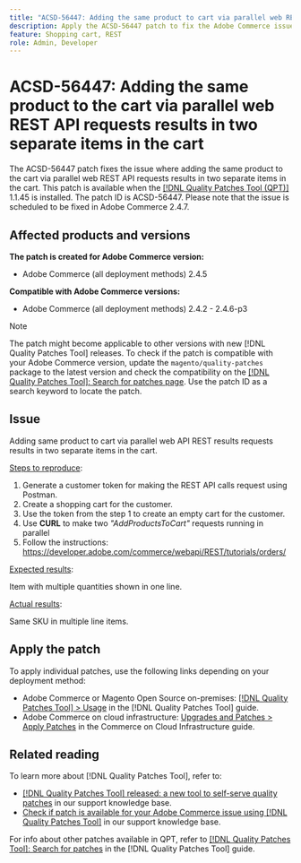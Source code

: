 ```yaml
---
title: "ACSD-56447: Adding the same product to cart via parallel web REST API results requests results in two separate items in the cart."
description: Apply the ACSD-56447 patch to fix the Adobe Commerce issue where adding the same product to the cart via parallel web REST API results requests results in two separate items in the cart
feature: Shopping cart, REST
role: Admin, Developer
---
```

# ACSD-56447: Adding the same product to the cart via parallel web REST API requests results in two separate items in the cart

The ACSD-56447 patch fixes the issue where adding the same product to the cart via parallel web REST API requests results in two separate items in the cart. This patch is available when the [[!DNL Quality Patches Tool (QPT)]](/help/announcements/adobe-commerce-announcements/magento-quality-patches-released-new-tool-to-self-serve-quality-patches.md) 1.1.45 is installed. The patch ID is ACSD-56447. Please note that the issue is scheduled to be fixed in Adobe Commerce 2.4.7.

## Affected products and versions

**The patch is created for Adobe Commerce version:**

* Adobe Commerce (all deployment methods) 2.4.5

**Compatible with Adobe Commerce versions:**

* Adobe Commerce (all deployment methods) 2.4.2 - 2.4.6-p3

>[!NOTE]
>
>The patch might become applicable to other versions with new [!DNL Quality Patches Tool] releases. To check if the patch is compatible with your Adobe Commerce version, update the `magento/quality-patches` package to the latest version and check the compatibility on the [[!DNL Quality Patches Tool]: Search for patches page](https://experienceleague.adobe.com/tools/commerce-quality-patches/index.html). Use the patch ID as a search keyword to locate the patch.

## Issue

Adding same product to cart via parallel web API REST results requests results in two separate items in the cart.

<u>Steps to reproduce</u>:

1. Generate a customer token for making the REST API calls request using Postman.
1. Create a shopping cart for the customer.
1. Use the token from the step 1 to create an empty cart for the customer.
1. Use **CURL** to make two *"AddProductsToCart"* requests running in parallel
1. Follow the instructions: https://developer.adobe.com/commerce/webapi/REST/tutorials/orders/

<u>Expected results</u>:

Item with multiple quantities shown in one line.

<u>Actual results</u>:

Same SKU in multiple line items. 

## Apply the patch

To apply individual patches, use the following links depending on your deployment method:

* Adobe Commerce or Magento Open Source on-premises: [[!DNL Quality Patches Tool] > Usage](https://experienceleague.adobe.com/docs/commerce-operations/tools/quality-patches-tool/usage.html) in the [!DNL Quality Patches Tool] guide.
* Adobe Commerce on cloud infrastructure: [Upgrades and Patches > Apply Patches](https://experienceleague.adobe.com/docs/commerce-cloud-service/user-guide/develop/upgrade/apply-patches.html) in the Commerce on Cloud Infrastructure guide.

## Related reading

To learn more about [!DNL Quality Patches Tool], refer to:

* [[!DNL Quality Patches Tool] released: a new tool to self-serve quality patches](/help/announcements/adobe-commerce-announcements/magento-quality-patches-released-new-tool-to-self-serve-quality-patches.md) in our support knowledge base.
* [Check if patch is available for your Adobe Commerce issue using [!DNL Quality Patches Tool]](/help/support-tools/patches-available-in-qpt-tool/check-patch-for-magento-issue-with-magento-quality-patches.md) in our support knowledge base.

For info about other patches available in QPT, refer to [[!DNL Quality Patches Tool]: Search for patches](https://experienceleague.adobe.com/tools/commerce-quality-patches/index.html) in the [!DNL Quality Patches Tool] guide.